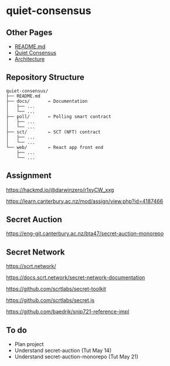 # quiet-consensus

## Other Pages
- [README.md](./README.md)
- [Quiet Consensus](./docs/qui-con.md)
- [Architecture](./docs/architecture.md)


## Repository Structure
```
quiet-consensus/
├── README.md
├── docs/       ← Documentation
│   ├── ...
│   └── ...
├── poll/       ← Polling smart contract
│   ├── ...
│   └── ...
├── sct/        ← SCT (NFT) contract
│   ├── ...
│   └── ...
└── web/        ← React app front end
    ├── ...
    └── ...
```

## Assignment

https://hackmd.io/@darwinzero/r1xyCW_xxg

https://learn.canterbury.ac.nz/mod/assign/view.php?id=4187466


## Secret Auction

https://eng-git.canterbury.ac.nz/bta47/secret-auction-monorepo


## Secret Network

https://scrt.network/

https://docs.scrt.network/secret-network-documentation

https://github.com/scrtlabs/secret-toolkit

https://github.com/scrtlabs/secret.js

https://github.com/baedrik/snip721-reference-impl





## To do
 - Plan project
 - Understand secret-auction (Tut May 14)
 - Understand secret-auction-monorepo (Tut May 21)





